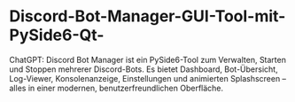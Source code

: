 # Discord-Bot-Manager-GUI-Tool-mit-PySide6-Qt-
ChatGPT:  Discord Bot Manager ist ein PySide6-Tool zum Verwalten, Starten und Stoppen mehrerer Discord-Bots. Es bietet Dashboard, Bot-Übersicht, Log-Viewer, Konsolenanzeige, Einstellungen und animierten Splashscreen – alles in einer modernen, benutzerfreundlichen Oberfläche.
